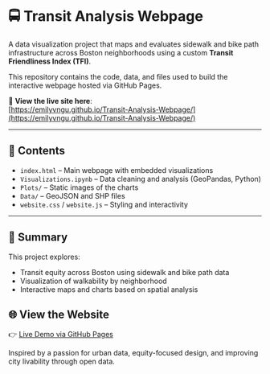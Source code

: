 # 🚍 Transit Analysis Webpage

A data visualization project that maps and evaluates sidewalk and bike path infrastructure across Boston neighborhoods using a custom **Transit Friendliness Index (TFI)**.

This repository contains the code, data, and files used to build the interactive webpage hosted via GitHub Pages.

🔗 **View the live site here**:  
[https://emilyvngu.github.io/Transit-Analysis-Webpage/](https://emilyvngu.github.io/Transit-Analysis-Webpage/)

---

## 📁 Contents

- `index.html` – Main webpage with embedded visualizations
- `Visualizations.ipynb` – Data cleaning and analysis (GeoPandas, Python)
- `Plots/` – Static images of the charts
- `Data/` – GeoJSON and SHP files
- `website.css` / `website.js` – Styling and interactivity

---

## 📌 Summary

This project explores:
- Transit equity across Boston using sidewalk and bike path data
- Visualization of walkability by neighborhood
- Interactive maps and charts based on spatial analysis

## 🌐 View the Website

👉 [Live Demo via GitHub Pages](https://emilyvngu.github.io/Transit-Analysis-Webpage/)

Inspired by a passion for urban data, equity-focused design, and improving city livability through open data.
